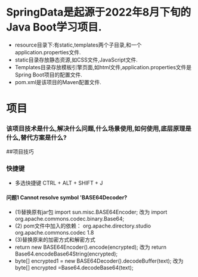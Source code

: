 # SpringData是起源于2022年8月下旬的Java Boot学习项目.
* resource目录下:有static,templates两个子目录,和一个application.properties文件.
* static目录存放静态资源,如CSS文件,JavaScript文件. 
* Templates目录存放模板引擎页面,如html文件,application.properties文件是Spring Boot项目的配置文件.
* pom.xml是该项目的Maven配置文件.

# 项目
### 该项目技术是什么,解决什么问题,什么场景使用,如何使用,底层原理是什么,替代方案是什么?


##项目技巧
### 快捷键
* 多选快捷键 CTRL + ALT + SHIFT + J

#### 问题1 Cannot resolve symbol 'BASE64Decoder?
* (1)替换原有jar包 import sun.misc.BASE64Encoder;  改为 import org.apache.commons.codec.binary.Base64;
* (2) pom文件中加入的依赖：
  <dependency>
  <groupId>org.apache.directory.studio</groupId>
  <artifactId>org.apache.commons.codec</artifactId>
  <version>1.8</version>
  </dependency>
* (3)替换原来的加密方式和解密方式
*  return new  BASE64Encoder().encode(encrypted);  改为 return Base64.encodeBase64String(encrypted);
*  byte[] encrypted1 = new BASE64Decoder().decodeBuffer(text);  改为 byte[] encrypted =Base64.decodeBase64(text);  